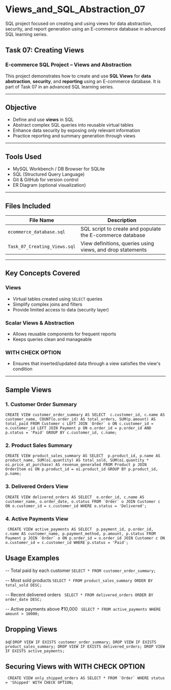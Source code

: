 # Views_and_SQL_Abstraction_07
SQL project focused on creating and using views for data abstraction, security, and report generation using an E-commerce database in advanced SQL learning series.
## Task 07: Creating Views  
### E-commerce SQL Project – Views and Abstraction

This project demonstrates how to create and use **SQL Views** for **data abstraction**, **security**, and **reporting** using an E-commerce database. It is part of Task 07 in an advanced SQL learning series.

---

##  Objective

- Define and use **views** in SQL
- Abstract complex SQL queries into reusable virtual tables
- Enhance data security by exposing only relevant information
- Practice reporting and summary generation through views
  
---

## Tools Used

- MySQL Workbench / DB Browser for SQLite  
- SQL (Structured Query Language)  
- Git & GitHub for version control  
- ER Diagram (optional visualization)

---

##  Files Included

| File Name                    | Description                                              |
|-----------------------------|----------------------------------------------------------|
| `ecommerce_database.sql`    | SQL script to create and populate the E-commerce database |
| `Task_07_Creating_Views.sql`| View definitions, queries using views, and drop statements |

---

## Key Concepts Covered

###  Views
- Virtual tables created using `SELECT` queries
- Simplify complex joins and filters
- Provide limited access to data (security layer)

###  Scalar Views & Abstraction
- Allows reusable components for frequent reports
- Keeps queries clean and manageable

###  WITH CHECK OPTION
-  Ensures that inserted/updated data through a view satisfies the view's condition
---

##  Sample Views

### 1. **Customer Order Summary**
``CREATE VIEW customer_order_summary AS
SELECT 
    c.customer_id,
    c.name AS customer_name,
    COUNT(o.order_id) AS total_orders,
    SUM(p.amount) AS total_paid
FROM Customer c
LEFT JOIN `Order` o ON c.customer_id = o.customer_id
LEFT JOIN Payment p ON o.order_id = p.order_id AND p.status = 'Paid'
GROUP BY c.customer_id, c.name; ``

### 2. Product Sales Summary
``
CREATE VIEW product_sales_summary AS
SELECT 
    p.product_id,
    p.name AS product_name,
    SUM(oi.quantity) AS total_sold,
    SUM(oi.quantity * oi.price_at_purchase) AS revenue_generated
FROM Product p
JOIN OrderItem oi ON p.product_id = oi.product_id
GROUP BY p.product_id, p.name;
``
### 3. Delivered Orders View
`` CREATE VIEW delivered_orders AS
SELECT 
    o.order_id,
    c.name AS customer_name,
    o.order_date,
    o.status
FROM `Order` o
JOIN Customer c ON o.customer_id = c.customer_id
WHERE o.status = 'Delivered';
``
### 4. Active Payments View
`` 
CREATE VIEW active_payments AS
SELECT 
    p.payment_id,
    p.order_id,
    c.name AS customer_name,
    p.payment_method,
    p.amount,
    p.status
FROM Payment p
JOIN `Order` o ON p.order_id = o.order_id
JOIN Customer c ON o.customer_id = c.customer_id
WHERE p.status = 'Paid';
``
## Usage Examples
-- Total paid by each customer
`SELECT * FROM customer_order_summary;`

-- Most sold products
`SELECT * FROM product_sales_summary ORDER BY total_sold DESC;`

-- Recent delivered orders
` SELECT * FROM delivered_orders ORDER BY order_date DESC;`

-- Active payments above ₹10,000
` SELECT * FROM active_payments WHERE amount > 10000;`

## Dropping Views
sql
``
DROP VIEW IF EXISTS customer_order_summary;
DROP VIEW IF EXISTS product_sales_summary;
DROP VIEW IF EXISTS delivered_orders;
DROP VIEW IF EXISTS active_payments;
``
## Securing Views with WITH CHECK OPTION
`` 
CREATE VIEW only_shipped_orders AS
SELECT * FROM `Order`
WHERE status = 'Shipped'
WITH CHECK OPTION;
``

